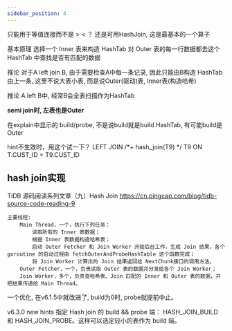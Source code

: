 ```yaml
---
sidebar_position: 4
---
```


只能用于等值连接而不是 > < ？
    还是可用HashJoin, 这是最基本的一个算子

基本原理
    选择一个 Inner 表来构造 HashTab
    对 Outer 表的每一行数据都去这个 HashTab 中查找是否有匹配的数据

推论
    对于A left join B, 由于需要检查A中每一条记录, 因此只能由B构造 HashTab
    由上一条, 这里不说大表小表, 而是说Outer(驱动)表, Inner表(构造哈希)

推论
    A left B中, 经常B会全表扫描作为HashTab

**semi join时, 左表也是Outer**

在explain中显示的 build/probe, 不是说build就是build HashTab, 有可能build是Outer

hint不生效时，用这个试一下？
LEFT JOIN /*+ hash_join(T9) */ T9 ON T.CUST_ID = T9.CUST_ID


## hash join实现

TiDB 源码阅读系列文章（九）Hash Join
https://cn.pingcap.com/blog/tidb-source-code-reading-9

```
主要线程:
    Main Thread，一个，执行下列任务：
        读取所有的 Inner 表数据；
        根据 Inner 表数据构造哈希表；
        启动 Outer Fetcher 和 Join Worker 开始后台工作，生成 Join 结果，各个 goroutine 的启动过程由 fetchOuterAndProbeHashTable 这个函数完成；
        将 Join Worker 计算出的 Join 结果返回给 NextChunk接口的调用方法。
    Outer Fetcher，一个，负责读取 Outer 表的数据并分发给各个 Join Worker；
    Join Worker，多个，负责查哈希表、Join 匹配的 Inner 和 Outer 表的数据，并把结果传递给 Main Thread。
```

一个优化, 在v6.1.5中就改进了, build为0时, probe就提前中止。



v6.3.0 new hints 指定 Hash join 的 build && probe 端： HASH_JOIN_BUILD 和 HASH_JOIN_PROBE。这样可以选定较小的表作为 build 端。










